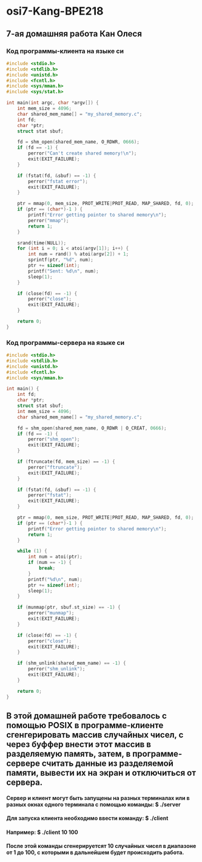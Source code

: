 # osi7-Kang-BPE218
##  7-ая домашняя работа Кан Олеся
### Код программы-клиента на языке си
```c
#include <stdio.h>
#include <stdlib.h>
#include <unistd.h>
#include <fcntl.h>
#include <sys/mman.h>
#include <sys/stat.h>

int main(int argc, char *argv[]) {
    int mem_size = 4096;
    char shared_mem_name[] = "my_shared_memory.c";                      // Путь до сервера
    int fd;
    char *ptr;
    struct stat sbuf;

    fd = shm_open(shared_mem_name, O_RDWR, 0666);                       // Создаю разеляемую память
    if (fd == -1) {
        perror("Can't create shared memory!\n");
        exit(EXIT_FAILURE);
    }

    if (fstat(fd, &sbuf) == -1) {                                       // Получаю информацию об объекте разделяемой памяти
        perror("fstat error");
        exit(EXIT_FAILURE);
    }

    ptr = mmap(0, mem_size, PROT_WRITE|PROT_READ, MAP_SHARED, fd, 0);   // Отображаю в адресное пространство процесса объект разделяемой памяти
    if (ptr == (char*)-1 ) {
        printf("Error getting pointer to shared memory\n");
        perror("mmap");
        return 1;
    }

    srand(time(NULL));                                                  // Генерирую слцучайные числа по заданной памяти и передаю их на сервер
    for (int i = 0; i < atoi(argv[1]); i++) {
        int num = rand() % atoi(argv[2]) + 1;
        sprintf(ptr, "%d", num);
        ptr += sizeof(int);
        printf("Sent: %d\n", num);
        sleep(1);
    }

    if (close(fd) == -1) {                                              // Отключаю клиент от сервера
        perror("close");
        exit(EXIT_FAILURE);
    }

    return 0;
}
```
### Код программы-сервера на языке си
```c
#include <stdio.h>
#include <stdlib.h>
#include <unistd.h>
#include <fcntl.h>
#include <sys/mman.h>

int main() {
    int fd;
    char *ptr;
    struct stat sbuf;
    int mem_size = 4096;
    char shared_mem_name[] = "my_shared_memory.c";

    fd = shm_open(shared_mem_name, O_RDWR | O_CREAT, 0666);                       // Открываю разделяемую память
    if (fd == -1) {
        perror("shm_open");
        exit(EXIT_FAILURE);
    }

    if (ftruncate(fd, mem_size) == -1) {                                          // Изменяю размер сегмента разделяемой памяти
        perror("ftruncate");
        exit(EXIT_FAILURE);
    }

    if (fstat(fd, &sbuf) == -1) {                                                 // Получаю информацию об объекте разделяемой памяти
        perror("fstat");
        exit(EXIT_FAILURE);
    }

    ptr = mmap(0, mem_size, PROT_WRITE|PROT_READ, MAP_SHARED, fd, 0);             // Отображаю разделяемую память в адресное пространство процесса
    if (ptr == (char*)-1 ) {
        printf("Error getting pointer to shared memory\n");
        return 1;
    }

    while (1) {                                                                   // Вывожу на экран переданные данные
        int num = atoi(ptr);
        if (num == -1) {
            break;
        }
        printf("%d\n", num);
        ptr += sizeof(int);
        sleep(1);
    }

    if (munmap(ptr, sbuf.st_size) == -1) {
        perror("munmap");
        exit(EXIT_FAILURE);
    }

    if (close(fd) == -1) {                                                          // Отключаю сервер
        perror("close");
        exit(EXIT_FAILURE);
    }

    if (shm_unlink(shared_mem_name) == -1) {                                        // освобождаю память
        perror("shm_unlink");
        exit(EXIT_FAILURE);
    }

    return 0;
}
```
## В этой домашней работе требовалось с помощью POSIX в программе-клиенте сгенгерировать массив случайных чисел, с через буффер внести этот массив в разделяемую память, затем, в программе-сервере считать данные из разделяемой памяти, вывести их на экран и отключиться от сервера.
#### Сервер и клиент могут быть запущены на разных терминалах или в разных окнах одного терминала с помощью команды: $ ./server


#### Для запуска клиента необходимо ввести команду: $ ./client <number of messages> <max number>


#### Например: $ ./client 10 100
 

#### После этой команды сгенерируетсят 10 случайных чисел в диапазоне от 1 до 100, с которыми в дальнейшем будет происходить работа.
